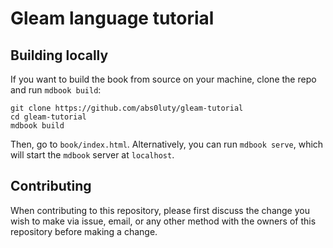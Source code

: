 # Gleam language tutorial

## Building locally

If you want to build the book from source on your machine, clone the repo and run `mdbook build`:

```
git clone https://github.com/abs0luty/gleam-tutorial
cd gleam-tutorial
mdbook build
```

Then, go to `book/index.html`. Alternatively, you can run `mdbook serve`, which will start the `mdbook` server at `localhost`.

## Contributing

When contributing to this repository, please first discuss the change you wish to make via issue, email, or any other method with the owners of this repository before making a change.
